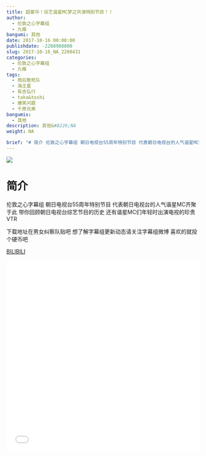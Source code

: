 ```yaml
---
title: 超豪华！综艺谐星MC梦之共演特别节目！！
author: 
  - 伦敦之心字幕组
  - 九條
bangumi: 其他
date: 2017-10-16 00:00:00
publishdate: -2208988800
slug: 2017-10-16_NA_2208431
categories: 
  - 伦敦之心字幕组
  - 九條
tags: 
  - 雨后敢死队
  - 海王星
  - 有吉弘行
  - taka&toshi
  - 爆笑问题
  - 千原兄弟
bangumis: 
  - 其他
description: 其他&#8226;NA
weight: NA

brief: "# 简介 伦敦之心字幕组 朝日电视台55周年特别节目 代表朝日电视台的人气谐星MC齐聚于此 带你回顾朝日电视台综艺节目的历史 还有谐星MC们年轻时出演电视的珍贵VTR 下载地址在男女纠察队贴吧 想了解字幕组更新动态请关注字幕组微博 喜欢的就投个硬币吧"
---
```


![](https://i.imgur.com/RkwsQma.jpg)

# 简介  
伦敦之心字幕组 朝日电视台55周年特别节目 代表朝日电视台的人气谐星MC齐聚于此 带你回顾朝日电视台综艺节目的历史 还有谐星MC们年轻时出演电视的珍贵VTR 


下载地址在男女纠察队贴吧 想了解字幕组更新动态请关注字幕组微博 喜欢的就投个硬币吧




  [BILIBILI](https://www.bilibili.com/video/av2208431/)


<div class="vcontainer">  <iframe class='video' src="//www.bilibili.com/blackboard/player.html?aid=2208431" width="100%" height="500" frameborder="0" allowfullscreen="allowfullscreen"></iframe></div>
